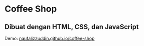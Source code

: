 <h1>Coffee Shop</h1>

<h2>Dibuat dengan HTML, CSS, dan JavaScript</h2>

Demo: [naufalizzuddin.github.io/coffee-shop](https://naufalizzuddin.github.io/coffee-shop)
